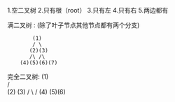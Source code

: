1.空二叉树 2.只有根（root） 3.只有左 4.只有右 5.两边都有


满二叉树 : (除了叶子节点其他节点都有两个分支)

            (1)
            / \
           (2)(3)
           /\ /\
        (4)(5)(6)(7)

完全二叉树:
                (1)                      
                / \
              (2)  (3)
              / \   /
            (4) (5)(6)